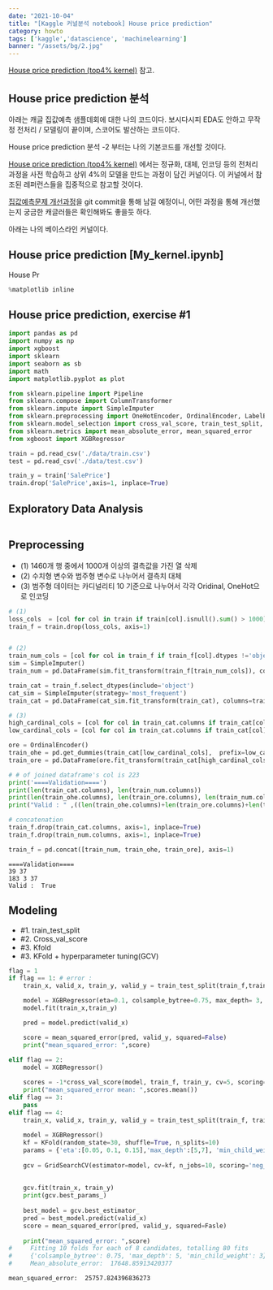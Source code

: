 ```yaml
---
date: "2021-10-04"
title: "[Kaggle 커널분석 notebook] House price prediction"
category: howto
tags: ['kaggle','datascience', 'machinelearning']
banner: "/assets/bg/2.jpg"
---
```



[House price prediction (top4% kernel)](https://www.kaggle.com/serigne/stacked-regressions-top-4-on-leaderboard) 참고.

## House price prediction 분석

아래는 캐글 집값예측 샘플데회에 대한 나의 코드이다. 보시다시피 EDA도 안하고 무작정 전처리 / 모델링이 끝이며, 스코어도 발산하는 코드이다.

House price prediction 분석 -2 부터는 나의 기본코드를 개선할 것이다.

[House price prediction (top4% kernel)](https://www.kaggle.com/serigne/stacked-regressions-top-4-on-leaderboard) 에서는 정규화, 대체, 인코딩 등의 전처리 과정을 사전 학습하고 상위 4%의 모델을 만드는 과정이 담긴 커널이다. 이 커널에서 참조된 레퍼런스들을 집중적으로 참고할 것이다.


[집값예측문제 개선과정](https://github.com/lee95292/houseprice-prediction-improve)을 git commit을 통해 남길 예정이니, 어떤 과정을 통해 개선했는지 궁금한 캐글러들은 확인해봐도 좋을듯 하다.


아래는 나의 베이스라인 커널이다.

## House price prediction [My_kernel.ipynb]

House Pr
```python
%matplotlib inline
```

## House price prediction, exercise #1


```python
import pandas as pd
import numpy as np
import xgboost
import sklearn
import seaborn as sb
import math
import matplotlib.pyplot as plot

from sklearn.pipeline import Pipeline
from sklearn.compose import ColumnTransformer
from sklearn.impute import SimpleImputer
from sklearn.preprocessing import OneHotEncoder, OrdinalEncoder, LabelEncoder
from sklearn.model_selection import cross_val_score, train_test_split, GridSearchCV, KFold
from sklearn.metrics import mean_absolute_error, mean_squared_error
from xgboost import XGBRegressor

train = pd.read_csv('./data/train.csv')
test = pd.read_csv('./data/test.csv')

train_y = train['SalePrice']
train.drop('SalePrice',axis=1, inplace=True)

```

## Exploratory Data Analysis


```python

```

## Preprocessing
* (1) 1460개 행 중에서 1000개 이상의 결측값을 가진 열 삭제 
* (2) 수치형 변수와 범주형 변수로 나누어서 결측치 대체
* (3) 범주형 데이터는 카디널리티 10 기준으로 나누어서 각각 Oridinal, OneHot으로 인코딩


```python
# (1)
loss_cols  = [col for col in train if train[col].isnull().sum() > 1000]
train_f = train.drop(loss_cols, axis=1)


# (2)
train_num_cols = [col for col in train_f if train_f[col].dtypes !='object' ]
sim = SimpleImputer()
train_num = pd.DataFrame(sim.fit_transform(train_f[train_num_cols]), columns=train_num_cols)

train_cat = train_f.select_dtypes(include='object')
cat_sim = SimpleImputer(strategy='most_frequent')
train_cat = pd.DataFrame(cat_sim.fit_transform(train_cat), columns=train_cat.columns)

# (3)
high_cardinal_cols = [col for col in train_cat.columns if train_cat[col].nunique() >= 10]
low_cardinal_cols = [col for col in train_cat.columns if train_cat[col].nunique() < 10]

ore = OrdinalEncoder()
train_ohe = pd.get_dummies(train_cat[low_cardinal_cols],  prefix=low_cardinal_cols, prefix_sep='_') #pd.DataFrame(ohe.fit_transform(train_cat[low_cardinal_cols]))
train_ore = pd.DataFrame(ore.fit_transform(train_cat[high_cardinal_cols]), columns = high_cardinal_cols)

# # of joined dataframe's col is 223
print('====Validation====')
print(len(train_cat.columns), len(train_num.columns))
print(len(train_ohe.columns), len(train_ore.columns), len(train_num.columns))
print("Valid : " ,((len(train_ohe.columns)+len(train_ore.columns)+len(train_num.columns)) == 223))

# concatenation
train_f.drop(train_cat.columns, axis=1, inplace=True)
train_f.drop(train_num.columns, axis=1, inplace=True)

train_f = pd.concat([train_num, train_ohe, train_ore], axis=1)

```

    ====Validation====
    39 37
    183 3 37
    Valid :  True


## Modeling
*  #1. train_test_split
*  #2. Cross_val_score
*  #3. Kfold
*  #3. KFold + hyperparameter tuning(GCV)


```python
flag = 1
if flag == 1: # error : 
    train_x, valid_x, train_y, valid_y = train_test_split(train_f,train_y, train_size=0.8, test_size=0.2)

    model = XGBRegressor(eta=0.1, colsample_bytree=0.75, max_depth= 3, min_child_weight=3)
    model.fit(train_x,train_y)

    pred = model.predict(valid_x)

    score = mean_squared_error(pred, valid_y, squared=False)
    print("mean_squared_error: ",score)
    
elif flag == 2:  
    model = XGBRegressor()

    scores = -1*cross_val_score(model, train_f, train_y, cv=5, scoring='neg_mean_squared_error')
    print("mean_squared_error mean: ",scores.mean())
elif flag == 3:
    pass
elif flag == 4:
    train_x, valid_x, train_y, valid_y = train_test_split(train_f, train_y, train_size=0.8, test_size = 0.2)
    
    model = XGBRegressor()
    kf = KFold(random_state=30, shuffle=True, n_splits=10)
    params = {'eta':[0.05, 0.1, 0.15],'max_depth':[5,7], 'min_child_weight':[1,3], 'colsample_bytree':[0.5,0.75]}
    
    gcv = GridSearchCV(estimator=model, cv=kf, n_jobs=10, scoring='neg_mean_squared_error', verbose=True, param_grid=params)
    
    
    gcv.fit(train_x, train_y)
    print(gcv.best_params_)
    
    best_model = gcv.best_estimator_
    pred = best_model.predict(valid_x)
    score = mean_squared_error(pred, valid_y, squared=Fasle)
    
    print("mean_squared_error: ",score)
#     Fitting 10 folds for each of 8 candidates, totalling 80 fits
#     {'colsample_bytree': 0.75, 'max_depth': 5, 'min_child_weight': 3}
#     Mean_absolute_error:  17648.85913420377
```

    mean_squared_error:  25757.824396836273


```